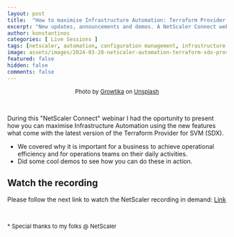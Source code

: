 ```yaml
---
layout: post
title:  "How to maximise Infrastructure Automation: Terraform Provider enhancements for SVM & SDX![Video]"
excerpt: "New updates, announcements and demos. A NetScaler Connect webinar"
author: konstantinos
categories: [ Live Sessions ]
tags: [netscaler, automation, configuration management, infrastructure as code, terraform, sdx, svm]
image: assets/images/2024-03-28-netscaler-automation-terraform-sdx-provider.jpg
featured: false
hidden: false
comments: false
---
```


<div style="text-align: center; font-size: small;">Photo by <a href="https://unsplash.com/@growtika?utm_source=unsplash&utm_medium=referral&utm_content=creditCopyText">Growtika</a> on <a href="https://unsplash.com/photos/183Yxo3vsGY?utm_source=unsplash&utm_medium=referral&utm_content=creditCopyText">Unsplash</a></div>

&nbsp;  


During this "NetScaler Connect" webinar I had the oportunity to present how you can maximise Infrastructure Automation using the new features what come with the latest version of the Terraform Provider for SVM (SDX).

- We covered why it is important for a business to achieve operational efficiency and for operations teams on their daily activities.
- Did some cool demos to see how you can do these in action.

## Watch the recording

Please follow the next link to watch the NetScaler recording in demand: <a target="_blank" href="https://community.citrix.com/events/event/60-netscaler-connect-monthly-webinar-apjemea-mar-28/">Link</a> 

&nbsp;  

<div style="font-size: small;">* Special thanks to my folks @ NetScaler</div>

&nbsp;  